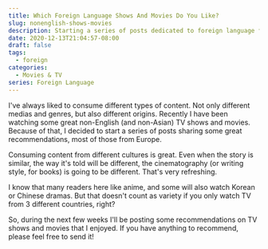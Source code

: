 ```yaml
---
title: Which Foreign Language Shows And Movies Do You Like?
slug: nonenglish-shows-movies
description: Starting a series of posts dedicated to foreign language films and TV shows.
date: 2020-12-13T21:04:57-08:00
draft: false
tags:
  - foreign
categories:
  - Movies & TV
series: Foreign Language
---
```


I've always liked to consume different types of content. Not only different medias and genres, but also different origins. Recently I have been watching some great non-English (and non-Asian) TV shows and movies. Because of that, I decided to start a series of posts sharing some great recommendations, most of those from Europe.

<!--more-->

Consuming content from different cultures is great. Even when the story is similar, the way it's told will be different, the cinematography (or writing style, for books) is going to be different.  That's very refreshing.

I know that many readers here like anime, and some will also watch Korean or Chinese dramas. But that doesn't count as variety if you only watch TV from 3 different countries, right?

So, during the next few weeks I'll be posting some recommendations on TV shows and movies that I enjoyed. If you have anything to recommend, please feel free to send it!
